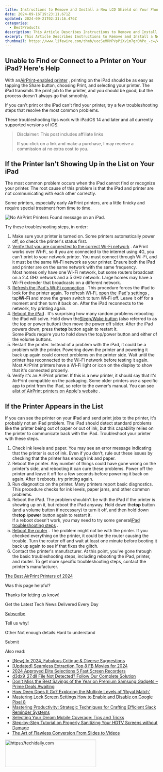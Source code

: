 ```yaml
---
title: Instructions to Remove and Install a New LCD Shield on Your Phone
date: 2024-09-16T19:23:11.671Z
updated: 2024-09-21T02:31:16.476Z
categories:
  - BestProducts
description: This Article Describes Instructions to Remove and Install a New LCD Shield on Your Phone
excerpt: This Article Describes Instructions to Remove and Install a New LCD Shield on Your Phone
thumbnail: https://www.lifewire.com/thmb/uocSeMRMPVpPiXv1m7grDhPo_-c=/400x300/filters:no_upscale():max_bytes(150000):strip_icc():format(webp)/belkin-tempered-glass-b3b76deb531a443fa81f333f0b4de6f9.png
---
```


## Unable to Find or Connect to a Printer on Your iPad? Here's Help
 With an[AirPrint-enabled printer](https://www.lifewire.com/things-to-know-about-airprint-iphone-2000750) , printing on the iPad should be as easy as tapping the Share button, choosing Print, and selecting your printer. The iPad transmits the print job to the printer, and you should be good, but the process doesn't always go that smoothly.

 If you can't print or the iPad can't find your printer, try a few troubleshooting steps that resolve the most common problems.

 These troubleshooting tips work with iPadOS 14 and later and all currently supported versions of iOS.

>  Disclaimer: This post includes affiliate links
>
>  If you click on a link and make a purchase, I may receive a commission at no extra cost to you.
>

## If the Printer Isn't Showing Up in the List on Your iPad

 The most common problem occurs when the iPad cannot find or recognize your printer. The root cause of this problem is that the iPad and printer are not communicating with each other correctly.

 Some printers, especially early AirPrint printers, are a little finicky and require special treatment from time to time.

![No AirPrint Printers Found message on an iPad.](https://www.lifewire.com/thmb/PINbY5NNM2YpYVf6BIRAjMvyfYs=/1500x0/filters:no_upscale():max_bytes(150000):strip_icc():format(webp)/001_my-ipad-wont-print-cant-find-printer-1994541-d3ec6679b22b423d876a15837e54cd6e.jpg)

 Try these troubleshooting steps, in order:

1. Make sure your printer is turned on. Some printers automatically power off, so check the printer's status first.
2. [Verify that you are connected to the correct Wi-Fi network](https://www.lifewire.com/connect-ipad-to-wifi-steps-1999815) . AirPrint works over Wi-Fi, so if you are connected to the internet using 4G, you can't print to your network printer. You must connect through Wi-Fi, and it must be the same Wi-Fi network as your printer. Ensure both the iPad and printer are on the same network with the same frequency.  
 Most homes only have one Wi-Fi network, but some routers broadcast on a 2.4 GHz network and a 5 GHz network. Large homes may have a Wi-Fi extender that broadcasts on a different network.
3. [Refresh the iPad's Wi-Fi connection](https://www.lifewire.com/how-to-fix-my-ipad-wont-connect-to-wifi-1994546) . This procedure forces the iPad to look for the printer again. To refresh Wi-Fi, [open the iPad's settings](https://www.lifewire.com/settings-app-on-ipad-4103785) , tap**Wi-Fi** and move the green switch to turn Wi-Fi off. Leave it off for a moment and then turn it back on. After the iPad reconnects to the network, try printing again.
4. [Reboot the iPad](https://www.lifewire.com/how-to-reboot-your-ipad-1994495) . It's surprising how many random problems rebooting the iPad will solve. Hold down the[Sleep/Wake button](https://www.lifewire.com/what-is-ipad-sleep-wake-button-1994354) (also referred to as the top or power button) then move the power off slider. After the iPad powers down, press the**top** button again to restart it.  
 Some iPads require you to hold down the top/power button and either of the volume buttons.
5. Restart the printer. Instead of a problem with the iPad, it could be a problem with the printer. Powering down the printer and powering it back up again could correct problems on the printer side. Wait until the printer has reconnected to the Wi-Fi network before testing it again.  
 Most AirPrint printers have a Wi-Fi light or icon on the display to show that it's connected properly.
6. Verify it's an AirPrint printer. If this is a new printer, it should say that it's AirPrint compatible on the packaging. Some older printers use a specific app to print from the iPad, so refer to the owner's manual. You can see a[list of AirPrint printers on Apple's website](https://support.apple.com/en-us/HT201311) .

## If the Printer Appears in the List

 If you can see the printer on your iPad and send print jobs to the printer, it's probably not an iPad problem. The iPad should detect standard problems like the printer being out of paper or out of ink, but this capability relies on the printer to communicate back with the iPad. Troubleshoot your printer with these steps.

1. Check ink levels and paper. You may see an error message indicating that the printer is out of ink. Even if you don't, rule out these issues by checking that the printer has enough ink and paper.
2. Reboot the printer. Any number of things could have gone wrong on the printer's side, and rebooting it can cure these problems. Power off the printer and leave it off for a few seconds before powering it back on again. After it reboots, try printing again.
3. Run diagnostics on the printer. Many printers report basic diagnostics. This procedure checks for ink levels, paper jams, and other common problems.
4. Reboot the iPad. The problem shouldn't be with the iPad if the printer is showing up on it, but reboot the iPad anyway. Hold down the**top** button (and a volume button if necessary) to turn it off, and then hold down the**top** /**power** button again to restart it.  
 If a reboot doesn't work, you may need to try some general[iPad troubleshooting steps](https://www.lifewire.com/basic-ipad-troubleshooting-tips-1994530) .
5. [Reboot the router](https://www.lifewire.com/how-to-properly-restart-a-router-modem-2624570) . The problem might not be with the printer. If you checked everything on the printer, it could be the router causing the trouble. Turn the router off and wait at least one minute before booting it back up again to see if that fixes the glitch.
6. Contact the printer's manufacturer. At this point, you've gone through the basic troubleshooting steps, including rebooting the iPad, printer, and router. To get more specific troubleshooting steps, contact the printer's manufacturer.

[The Best AirPrint Printers of 2024](https://www.lifewire.com/best-airprint-printers-4143574)

Was this page helpful?

Thanks for letting us know!

 Get the Latest Tech News Delivered Every Day

[Subscribe](https://www.lifewire.com/#)

Tell us why!

 Other  Not enough details  Hard to understand

 Submit

<ins class="adsbygoogle"
     style="display:block"
     data-ad-format="autorelaxed"
     data-ad-client="ca-pub-7571918770474297"
     data-ad-slot="1223367746"></ins>

<ins class="adsbygoogle"
     style="display:block"
     data-ad-client="ca-pub-7571918770474297"
     data-ad-slot="8358498916"
     data-ad-format="auto"
     data-full-width-responsive="true"></ins>

<span class="atpl-alsoreadstyle">Also read:</span>
<div><ul>
<li><a href="https://vp-tips.techidaily.com/new-in-2024-fabulous-critique-and-diverse-suggestions/"><u>[New] In 2024, Fabulous Critique & Diverse Suggestions</u></a></li>
<li><a href="https://facebook-video-content.techidaily.com/updated-seamless-extraction-top-8-fb-movies-for-2024/"><u>[Updated] Seamless Extraction Top 8 FB Movies for 2024</u></a></li>
<li><a href="https://screen-mirroring-recording.techidaily.com/2024-approved-elite-selections-5-fast-screen-recorders/"><u>2024 Approved Elite Selections 5 Fast Screen Recorders</u></a></li>
<li><a href="https://technical-tips.techidaily.com/d3dx927dll-file-not-detected-follow-our-complete-solution/"><u>d3dx9_27.dll File Not Detected? Follow Our Complete Solution</u></a></li>
<li><a href="https://buynow-info.techidaily.com/dont-miss-the-best-savings-of-the-year-on-premium-samsung-gadgets-prime-deals-awaiting/"><u>Don't Miss the Best Savings of the Year on Premium Samsung Gadgets – Prime Deals Awaiting</u></a></li>
<li><a href="https://technical-tips.techidaily.com/how-deep-does-it-go-exploring-the-multiple-levels-of-royal-match/"><u>How Deep Does It Go? Exploring the Multiple Levels of 'Royal Match'</u></a></li>
<li><a href="https://unlock-android.techidaily.com/mastering-lock-screen-settings-how-to-enable-and-disable-on-google-pixel-8-by-drfone-android/"><u>Mastering Lock Screen Settings How to Enable and Disable on Google Pixel 8</u></a></li>
<li><a href="https://technical-tips.techidaily.com/mastering-productivity-strategic-techniques-for-crafting-efficient-slack-reminder-systems/"><u>Mastering Productivity: Strategic Techniques for Crafting Efficient Slack Reminder Systems</u></a></li>
<li><a href="https://technical-tips.techidaily.com/selecting-your-dream-mobile-coverage-tips-and-tricks/"><u>Selecting Your Dream Mobile Coverage: Tips and Tricks</u></a></li>
<li><a href="https://technical-tips.techidaily.com/step-by-step-tutorial-on-properly-sanitizing-your-hdtv-screens-without-damage/"><u>Step-by-Step Tutorial on Properly Sanitizing Your HDTV Screens without Damage</u></a></li>
<li><a href="https://screen-mirroring-recording.techidaily.com/the-art-of-flawless-conversion-from-slides-to-videos/"><u>The Art of Flawless Conversion From Slides to Videos</u></a></li>
</ul></div>

<!-- affiliate ads begin -->
<a href="https://aligracehair.sjv.io/c/5597632/2016165/19272" target="_top" id="2016165">
  <img src="//a.impactradius-go.com/display-ad/19272-2016165" border="0" alt="https://techidaily.com" width="300" height="90"/>
</a>
<img height="0" width="0" src="https://aligracehair.sjv.io/i/5597632/2016165/19272" style="position:absolute;visibility:hidden;" border="0" />
<!-- affiliate ads end -->

